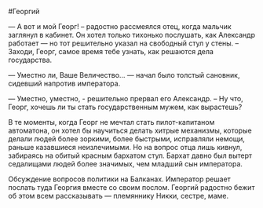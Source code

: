#Георгий

— А вот и мой Георг! – радостно рассмеялся отец, когда мальчик заглянул в кабинет. Он хотел только тихонько послушать, как Александр работает — но тот решительно указал на свободный стул у стены. – Заходи, Георг, самое время тебе узнать, как решаются дела государства.

— Уместно ли, Ваше Величество… — начал было толстый сановник, сидевший напротив императора.

— Уместно, уместно, - решительно прервал его Александр. – Ну что, Георг, хочешь ли ты стать государственным мужем, как вырастешь?

В те моменты, когда Георг не мечтал стать пилот-капитаном автоматона, он хотел бы научиться делать хитрые механизмы, которые делали людей более зоркими, более быстрыми, исправляли немощи, раньше казавшиеся неизлечимыми. Но на вопрос отца лишь кивнул, забираясь на обитый красным бархатом стул. Бархат давно был вытерт седалищами людей более значимых, чем младший сын императора.

Обсуждение вопросов политики на Балканах.
Император решает послать туда Георгия вместе со своим послом.
Георгий радостно бежит об этом всем рассказывать — племяннику Никки, сестре, маме.
